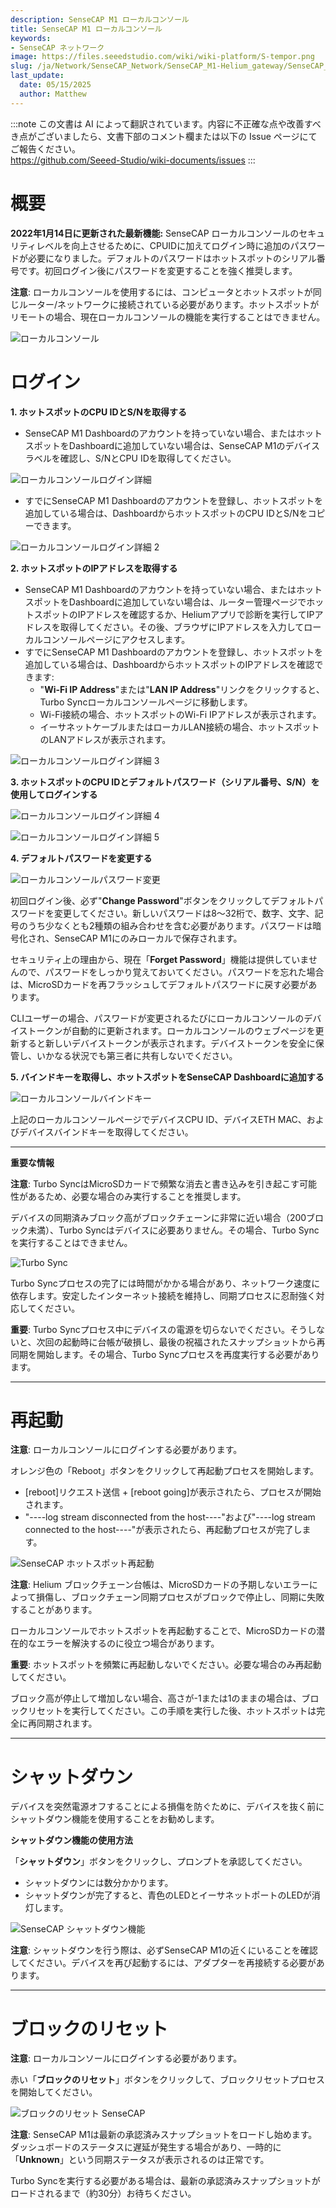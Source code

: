 ```yaml
---
description: SenseCAP M1 ローカルコンソール
title: SenseCAP M1 ローカルコンソール
keywords:
- SenseCAP ネットワーク
image: https://files.seeedstudio.com/wiki/wiki-platform/S-tempor.png
slug: /ja/Network/SenseCAP_Network/SenseCAP_M1-Helium_gateway/SenseCAP_M1_Local_Console
last_update:
  date: 05/15/2025
  author: Matthew
---
```

:::note
この文書は AI によって翻訳されています。内容に不正確な点や改善すべき点がございましたら、文書下部のコメント欄または以下の Issue ページにてご報告ください。  
https://github.com/Seeed-Studio/wiki-documents/issues
:::

**概要**
============

**2022年1月14日に更新された最新機能:** SenseCAP ローカルコンソールのセキュリティレベルを向上させるために、CPUIDに加えてログイン時に追加のパスワードが必要になりました。デフォルトのパスワードはホットスポットのシリアル番号です。初回ログイン後にパスワードを変更することを強く推奨します。

**注意**: ローカルコンソールを使用するには、コンピュータとホットスポットが同じルーター/ネットワークに接続されている必要があります。ホットスポットがリモートの場合、現在ローカルコンソールの機能を実行することはできません。

![ローカルコンソール](https://www.sensecapmx.com/wp-content/uploads/2022/07/local-console.png)

**ログイン**
=========

**1\. ホットスポットのCPU IDとS/Nを取得する**

*   SenseCAP M1 Dashboardのアカウントを持っていない場合、またはホットスポットをDashboardに追加していない場合は、SenseCAP M1のデバイスラベルを確認し、S/NとCPU IDを取得してください。

![ローカルコンソールログイン詳細](https://www.sensecapmx.com/wp-content/uploads/2022/07/image-16.png)

*   すでにSenseCAP M1 Dashboardのアカウントを登録し、ホットスポットを追加している場合は、DashboardからホットスポットのCPU IDとS/Nをコピーできます。

![ローカルコンソールログイン詳細 2](https://www.sensecapmx.com/wp-content/uploads/2022/07/image-1-1.png)

**2\. ホットスポットのIPアドレスを取得する**

*   SenseCAP M1 Dashboardのアカウントを持っていない場合、またはホットスポットをDashboardに追加していない場合は、ルーター管理ページでホットスポットのIPアドレスを確認するか、Heliumアプリで診断を実行してIPアドレスを取得してください。その後、ブラウザにIPアドレスを入力してローカルコンソールページにアクセスします。
*   すでにSenseCAP M1 Dashboardのアカウントを登録し、ホットスポットを追加している場合は、DashboardからホットスポットのIPアドレスを確認できます:
    *   "**Wi-Fi IP Address**"または"**LAN IP Address**"リンクをクリックすると、Turbo Syncローカルコンソールページに移動します。
    *   Wi-Fi接続の場合、ホットスポットのWi-Fi IPアドレスが表示されます。
    *   イーサネットケーブルまたはローカルLAN接続の場合、ホットスポットのLANアドレスが表示されます。

![ローカルコンソールログイン詳細 3](https://www.sensecapmx.com/wp-content/uploads/2022/07/wifi-name-ts-1.png)

**3\. ホットスポットのCPU IDとデフォルトパスワード（シリアル番号、S/N）を使用してログインする**

![ローカルコンソールログイン詳細 4](https://www.sensecapmx.com/wp-content/uploads/2022/07/login-1.png)

![ローカルコンソールログイン詳細 5](https://www.sensecapmx.com/wp-content/uploads/2022/07/image-2-1.png)

**4\. デフォルトパスワードを変更する**

![ローカルコンソールパスワード変更](https://www.sensecapmx.com/wp-content/uploads/2022/07/change-password-1.png)

初回ログイン後、必ず"**Change Password**"ボタンをクリックしてデフォルトパスワードを変更してください。新しいパスワードは8～32桁で、数字、文字、記号のうち少なくとも2種類の組み合わせを含む必要があります。パスワードは暗号化され、SenseCAP M1にのみローカルで保存されます。

セキュリティ上の理由から、現在「**Forget Password**」機能は提供していませんので、パスワードをしっかり覚えておいてください。パスワードを忘れた場合は、MicroSDカードを再フラッシュしてデフォルトパスワードに戻す必要があります。

CLIユーザーの場合、パスワードが変更されるたびにローカルコンソールのデバイストークンが自動的に更新されます。ローカルコンソールのウェブページを更新すると新しいデバイストークンが表示されます。デバイストークンを安全に保管し、いかなる状況でも第三者に共有しないでください。

**5\. バインドキーを取得し、ホットスポットをSenseCAP Dashboardに追加する**

![ローカルコンソールバインドキー](https://www.sensecapmx.com/wp-content/uploads/2022/07/image-3-2.png)

上記のローカルコンソールページでデバイスCPU ID、デバイスETH MAC、およびデバイスバインドキーを取得してください。

* * *

**重要な情報**

**注意**: Turbo SyncはMicroSDカードで頻繁な消去と書き込みを引き起こす可能性があるため、必要な場合のみ実行することを推奨します。

デバイスの同期済みブロック高がブロックチェーンに非常に近い場合（200ブロック未満）、Turbo Syncはデバイスに必要ありません。その場合、Turbo Syncを実行することはできません。

![Turbo Sync](https://www.sensecapmx.com/wp-content/uploads/2022/07/TS-console.png)

Turbo Syncプロセスの完了には時間がかかる場合があり、ネットワーク速度に依存します。安定したインターネット接続を維持し、同期プロセスに忍耐強く対応してください。

**重要**: Turbo Syncプロセス中にデバイスの電源を切らないでください。そうしないと、次回の起動時に台帳が破損し、最後の祝福されたスナップショットから再同期を開始します。その場合、Turbo Syncプロセスを再度実行する必要があります。

* * *

**再起動**
==========

**注意**: ローカルコンソールにログインする必要があります。

オレンジ色の「Reboot」ボタンをクリックして再起動プロセスを開始します。

*   \[reboot\]リクエスト送信 + \[reboot going\]が表示されたら、プロセスが開始されます。
*   "----log stream disconnected from the host----"および"----log stream connected to the host----"が表示されたら、再起動プロセスが完了します。

![SenseCAP ホットスポット再起動](https://www.sensecapmx.com/wp-content/uploads/2022/07/image-4-2.png)

**注意**: Helium ブロックチェーン台帳は、MicroSDカードの予期しないエラーによって損傷し、ブロックチェーン同期プロセスがブロックで停止し、同期に失敗することがあります。

ローカルコンソールでホットスポットを再起動することで、MicroSDカードの潜在的なエラーを解決するのに役立つ場合があります。

**重要**: ホットスポットを頻繁に再起動しないでください。必要な場合のみ再起動してください。

ブロック高が停止して増加しない場合、高さが-1または1のままの場合は、ブロックリセットを実行してください。この手順を実行した後、ホットスポットは完全に再同期されます。

* * *

**シャットダウン**
=============


デバイスを突然電源オフすることによる損傷を防ぐために、デバイスを抜く前にシャットダウン機能を使用することをお勧めします。

**シャットダウン機能の使用方法**

「**シャットダウン**」ボタンをクリックし、プロンプトを承認してください。

*   シャットダウンには数分かかります。
*   シャットダウンが完了すると、青色のLEDとイーサネットポートのLEDが消灯します。

![SenseCAP シャットダウン機能](https://www.sensecapmx.com/wp-content/uploads/2022/07/image-5-2.png)

**注意**: シャットダウンを行う際は、必ずSenseCAP M1の近くにいることを確認してください。デバイスを再び起動するには、アダプターを再接続する必要があります。

* * *

**ブロックのリセット**
====================

**注意**: ローカルコンソールにログインする必要があります。

赤い「**ブロックのリセット**」ボタンをクリックして、ブロックリセットプロセスを開始してください。

![ブロックのリセット SenseCAP](https://www.sensecapmx.com/wp-content/uploads/2022/07/reset-blocks.png)

**注意**: SenseCAP M1は最新の承認済みスナップショットをロードし始めます。ダッシュボードのステータスに遅延が発生する場合があり、一時的に「**Unknown**」という同期ステータスが表示されるのは正常です。

Turbo Syncを実行する必要がある場合は、最新の承認済みスナップショットがロードされるまで（約30分）お待ちください。